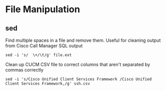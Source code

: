 # File Manipulation

## sed
Find multiple spaces in a file and remove them. Useful for cleaning output from Cisco Call Manager SQL output

`sed -i 's/  \+/\t/g' file.ext`

Clean up CUCM CSV file to correct columns that aren't separated by commas correctly

`sed -i 's/Cisco Unified Client Services Framework /Cisco Unified Client Services Framework,/g' ssh.csv`
